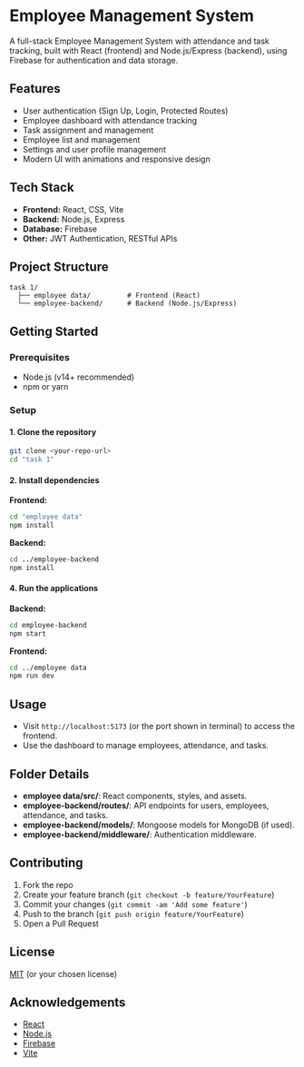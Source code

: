 # Employee Management System

A full-stack Employee Management System with attendance and task tracking, built with React (frontend) and Node.js/Express (backend), using Firebase for authentication and data storage.

## Features

- User authentication (Sign Up, Login, Protected Routes)
- Employee dashboard with attendance tracking
- Task assignment and management
- Employee list and management
- Settings and user profile management
- Modern UI with animations and responsive design

## Tech Stack

- **Frontend:** React, CSS, Vite
- **Backend:** Node.js, Express
- **Database:** Firebase
- **Other:** JWT Authentication, RESTful APIs

## Project Structure

```
task 1/
  ├── employee data/         # Frontend (React)
  └── employee-backend/      # Backend (Node.js/Express)
```

## Getting Started

### Prerequisites

- Node.js (v14+ recommended)
- npm or yarn

### Setup

#### 1. Clone the repository

```bash
git clone <your-repo-url>
cd "task 1"
```

#### 2. Install dependencies

**Frontend:**
```bash
cd "employee data"
npm install
```

**Backend:**
```bash
cd ../employee-backend
npm install
```



#### 4. Run the applications

**Backend:**
```bash
cd employee-backend
npm start
```

**Frontend:**
```bash
cd ../employee data
npm run dev
```

## Usage

- Visit `http://localhost:5173` (or the port shown in terminal) to access the frontend.
- Use the dashboard to manage employees, attendance, and tasks.

## Folder Details

- **employee data/src/**: React components, styles, and assets.
- **employee-backend/routes/**: API endpoints for users, employees, attendance, and tasks.
- **employee-backend/models/**: Mongoose models for MongoDB (if used).
- **employee-backend/middleware/**: Authentication middleware.

## Contributing

1. Fork the repo
2. Create your feature branch (`git checkout -b feature/YourFeature`)
3. Commit your changes (`git commit -am 'Add some feature'`)
4. Push to the branch (`git push origin feature/YourFeature`)
5. Open a Pull Request

## License

[MIT](LICENSE) (or your chosen license)

## Acknowledgements

- [React](https://reactjs.org/)
- [Node.js](https://nodejs.org/)
- [Firebase](https://firebase.google.com/)
- [Vite](https://vitejs.dev/)
